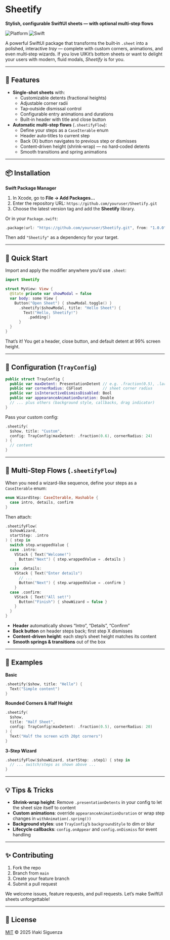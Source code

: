 # Sheetify
**Stylish, configurable SwiftUI sheets — with optional multi‑step flows**

![Platform](https://img.shields.io/badge/platform-iOS%20%7C%20macCatalyst-blue) ![Swift](https://img.shields.io/badge/swift-5.7-orange)

A powerful SwiftUI package that transforms the built‑in `.sheet` into a polished, interactive _tray_ — complete with custom corners, animations, and even multi‑step wizards. If you love UIKit’s bottom sheets or want to delight your users with modern, fluid modals, _Sheetify_ is for you.

---

## 🚀 Features

- **Single-shot sheets** with:
  - Customizable detents (fractional heights)
  - Adjustable corner radii
  - Tap‑outside dismissal control
  - Configurable entry animations and durations
  - Built‑in header with title and close button
- **Automatic multi‑step flows** (`.sheetifyFlow`):
  - Define your steps as a `CaseIterable` enum
  - Header auto‑titles to current step
  - Back (X) button navigates to previous step or dismisses
  - Content‑driven height (shrink‑wrap) — no hard‑coded detents
  - Smooth transitions and spring animations

---

## 📦 Installation

**Swift Package Manager**

1. In Xcode, go to **File → Add Packages...**
2. Enter the repository URL: `https://github.com/youruser/Sheetify.git`
3. Choose the latest version tag and add the **Sheetify** library.

Or in your `Package.swift`:

```swift
.package(url: "https://github.com/youruser/Sheetify.git", from: "1.0.0")
```

Then add `"Sheetify"` as a dependency for your target.

---

## 🎉 Quick Start

Import and apply the modifier anywhere you’d use `.sheet`:

```swift
import Sheetify

struct MyView: View {
  @State private var showModal = false
  var body: some View {
    Button("Open Sheet") { showModal.toggle() }
      .sheetify($showModal, title: "Hello Sheet") {
        Text("Hello, Sheetify!")
          .padding()
      }
  }
}
```

That’s it! You get a header, close button, and default detent at 99% screen height.

---

## 🔧 Configuration (`TrayConfig`)

```swift
public struct TrayConfig {
  public var maxDetent: PresentationDetent // e.g. .fraction(0.5), .large
  public var cornerRadius: CGFloat         // sheet corner radius
  public var isInteractiveDismissDisabled: Bool
  public var appearanceAnimationDuration: Double
  // ... plus others (background style, callbacks, drag indicator)
}
```

Pass your custom config:

```swift
.sheetify(
  $show, title: "Custom",
  config: TrayConfig(maxDetent: .fraction(0.6), cornerRadius: 24)
) {
  // content
}
```

---

## 🧙 Multi‑Step Flows (`.sheetifyFlow`)

When you need a wizard-like sequence, define your steps as a `CaseIterable` enum:

```swift
enum WizardStep: CaseIterable, Hashable {
  case intro, details, confirm
}
```

Then attach:

```swift
.sheetifyFlow(
  $showWizard,
  startStep: .intro
) { step in
  switch step.wrappedValue {
  case .intro:
    VStack { Text("Welcome!")
      Button("Next") { step.wrappedValue = .details }
    }
  case .details:
    VStack { Text("Enter details")
      // ...
      Button("Next") { step.wrappedValue = .confirm }
    }
  case .confirm:
    VStack { Text("All set!")
      Button("Finish") { showWizard = false }
    }
  }
}
```

- **Header** automatically shows “Intro”, “Details”, “Confirm”
- **Back button** on header steps back; first step X dismisses
- **Content‑driven height**: each step’s sheet height matches its content
- **Smooth springs & transitions** out of the box

---

## 📖 Examples

**Basic**
```swift
.sheetify($show, title: "Hello") {
  Text("Simple content")
}
```

**Rounded Corners & Half Height**
```swift
.sheetify(
  $show,
  title: "Half Sheet",
  config: TrayConfig(maxDetent: .fraction(0.5), cornerRadius: 20)
) {
  Text("Half the screen with 20pt corners")
}
```

**3‑Step Wizard**
```swift
.sheetifyFlow($showWizard, startStep: .step1) { step in
  // ... switch/steps as shown above ...
}
```

---

## 💡 Tips & Tricks

- **Shrink-wrap height**: Remove `.presentationDetents` in your config to let the sheet size itself to content
- **Custom animations**: override `appearanceAnimationDuration` or wrap step changes in `withAnimation(.spring())`
- **Background styles**: use `TrayConfig`’s `backgroundStyle` to dim or blur
- **Lifecycle callbacks**: `config.onAppear` and `config.onDismiss` for event handling

---

## ✨ Contributing

1. Fork the repo
2. Branch from `main`
3. Create your feature branch
4. Submit a pull request

We welcome issues, feature requests, and pull requests. Let’s make SwiftUI sheets unforgettable!

---

## 📜 License

[MIT](./LICENSE) © 2025 Iñaki Siguenza

